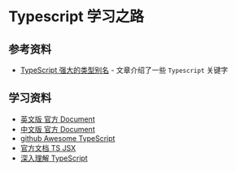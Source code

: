 # Typescript 学习之路

## 参考资料

* [TypeScript 强大的类型别名][101] - 文章介绍了一些 `Typescript` 关键字

[101]: https://juejin.im/post/5c2f87ce5188252593122c98

## 学习资料

* [英文版 官方 Document][1]
* [中文版 官方 Document][2]
* [github Awesome TypeScript][3]
* [官方文档 TS JSX][5]
* [深入理解 TypeScript][10]

[1]: https://www.typescriptlang.org/docs/home.html
[2]: https://www.tslang.cn/docs/home.html
[3]: https://github.com/semlinker/awesome-typescript
[5]: https://www.typescriptlang.org/docs/handbook/jsx.html
[10]: https://jkchao.github.io/typescript-book-chinese
